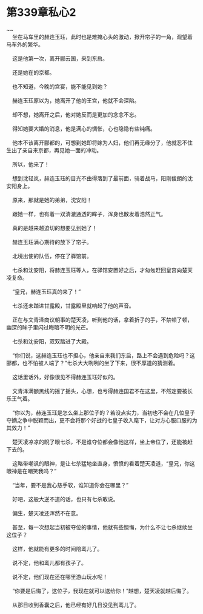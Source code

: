 # 第339章私心2
~~<br>&nbsp;&nbsp;&nbsp;&nbsp;坐在马车里的赫连玉珏，此时也是难掩心头的激动，掀开帘子的一角，观望着马车外的繁华。<br><br>&nbsp;&nbsp;&nbsp;&nbsp;这是他第一次，离开郦云国，来到东启。<br><br>&nbsp;&nbsp;&nbsp;&nbsp;还是她在的京都。<br><br>&nbsp;&nbsp;&nbsp;&nbsp;也不知道，今晚的宫宴，能不能见到她？<br><br>&nbsp;&nbsp;&nbsp;&nbsp;赫连玉珏原以为，她离开了他的王宫，他就不会深陷。<br><br>&nbsp;&nbsp;&nbsp;&nbsp;却不想，她离开之后，他对她反而是更加的念念不忘。<br><br>&nbsp;&nbsp;&nbsp;&nbsp;得知她要大婚的消息，他是满心的惆怅，心也隐隐有些钝痛。<br><br>&nbsp;&nbsp;&nbsp;&nbsp;他本不该离开郦都的，可想到她即将嫁为人妇，他们再无缘分了，他就忍不住生出了亲自来京都，再见她一面的冲动。<br><br>&nbsp;&nbsp;&nbsp;&nbsp;所以，他来了！<br><br>&nbsp;&nbsp;&nbsp;&nbsp;想到沈轻岚，赫连玉珏的目光不由得落到了最前面，骑着战马，阳刚俊朗的沈安阳身上。<br><br>&nbsp;&nbsp;&nbsp;&nbsp;原来，那就是她的弟弟，沈安阳！<br><br>&nbsp;&nbsp;&nbsp;&nbsp;跟她一样，也有着一双清澈通透的眸子，浑身也散发着浩然正气。<br><br>&nbsp;&nbsp;&nbsp;&nbsp;真的是越来越迫切的想要见到她了！<br><br>&nbsp;&nbsp;&nbsp;&nbsp;赫连玉珏满心期待的放下了帘子。<br><br>&nbsp;&nbsp;&nbsp;&nbsp;北境出使的队伍，停在了驿馆前。<br><br>&nbsp;&nbsp;&nbsp;&nbsp;七杀和沈安阳，将赫连玉珏等人，在驿馆安置好之后，才匆匆赶回皇宫向楚天凌复命。<br><br>&nbsp;&nbsp;&nbsp;&nbsp;“皇兄，赫连玉珏真的来了！”<br><br>&nbsp;&nbsp;&nbsp;&nbsp;七杀还未踏进甘露殿，甘露殿里就响起了他的声音。<br><br>&nbsp;&nbsp;&nbsp;&nbsp;正在与文青泽商议朝事的楚天凌，听到他的话，拿着折子的手，不禁顿了顿，幽深的眸子里闪过晦暗不明的光芒。<br><br>&nbsp;&nbsp;&nbsp;&nbsp;七杀和沈安阳，双双踏进了大殿。<br><br>&nbsp;&nbsp;&nbsp;&nbsp;“你们说，这赫连玉珏也不担心，他亲自来我们东启，路上不会遇到危险吗？这郦都，也不怕被人端了？”七杀大大咧咧的坐了下来，很不厚道的猜测着。<br><br>&nbsp;&nbsp;&nbsp;&nbsp;这话里话外，好像很见不得赫连玉珏好似的。<br><br>&nbsp;&nbsp;&nbsp;&nbsp;文青泽满额黑线的摇了摇头，心想，也亏得赫连国君不在这里，不然定要被长乐王气着。<br><br>&nbsp;&nbsp;&nbsp;&nbsp;“你以为，赫连玉珏是怎么坐上那位子的？若没点实力，当初也不会在几位皇子夺嫡之争中脱颖而出，更不会将那个好战的七皇子收入麾下，让对方心服口服的为其效力！”<br><br>&nbsp;&nbsp;&nbsp;&nbsp;楚天凌凉凉的睨了眼七杀，不是谁夺位都会像他这样，坐上帝位了，还能被赶下去的。<br><br>&nbsp;&nbsp;&nbsp;&nbsp;这略带嘲讽的眼神，是让七杀猛地坐直身，愤愤的看着楚天凌道，“皇兄，你这眼神是在嘲笑我吗？”<br><br>&nbsp;&nbsp;&nbsp;&nbsp;“当年，要不是我心慈手软，谁知道你会在哪里？”<br><br>&nbsp;&nbsp;&nbsp;&nbsp;好吧，这般大逆不道的话，也只有七杀敢说。<br><br>&nbsp;&nbsp;&nbsp;&nbsp;偏生，楚天凌还浑然不在意。<br><br>&nbsp;&nbsp;&nbsp;&nbsp;甚至，每一次想起当初被夺位的事情，他就有些懊悔，为什么不让七杀继续坐这位子？<br><br>&nbsp;&nbsp;&nbsp;&nbsp;这样，他就能有更多的时间陪鸾儿了。<br><br>&nbsp;&nbsp;&nbsp;&nbsp;说不定，他和鸾儿都有孩子了。<br><br>&nbsp;&nbsp;&nbsp;&nbsp;说不定，他们现在还在哪里游山玩水呢！<br><br>&nbsp;&nbsp;&nbsp;&nbsp;“你要是后悔了，这位子，我现在就可以送给你！”越想，楚天凌就越后悔了。<br><br>&nbsp;&nbsp;&nbsp;&nbsp;从那日收到香囊之后，他已经有好几日没见到鸾儿了。<br><br>
                    

<script>_fwqdsqadxfw()</script>
<div><script>_dfwf1dw();</script></div>
<div><script>_dfwf1agdw();</script></div>
                